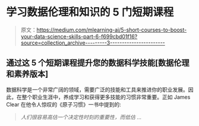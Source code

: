 # 学习数据伦理和知识的 5 门短期课程

> 原文：<https://medium.com/mlearning-ai/5-short-courses-to-boost-your-data-science-skills-part-6-f699cbd01f16?source=collection_archive---------3----------------------->

## 通过这 5 个短期课程提升您的数据科学技能[数据伦理和素养版本]

数据科学是一个非常广阔的领域，需要广泛的技能和工具来推进你的职业发展。因此，在整个职业生涯中，养成学习和获得更多技能的习惯非常重要。正如 James Clear 在他令人惊叹的《原子习惯》一书中提到的:

> *人们很容易高估一个决定性时刻的重要性，而低估* …